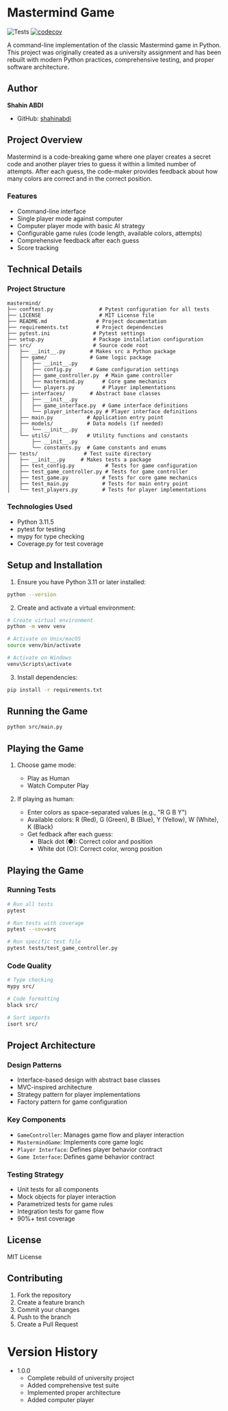 # Mastermind Game

![Tests](https://github.com/shahinabdi/mastermind/actions/workflows/test.yml/badge.svg)
[![codecov](https://codecov.io/gh/shahinabdi/mastermind/branch/main/graph/badge.svg)](https://codecov.io/gh/shahinabdi/mastermind)

A command-line implementation of the classic Mastermind game in Python. This project was originally created as a university assignment and has been rebuilt with modern Python practices, comprehensive testing, and proper software architecture.

## Author

**Shahin ABDI**

- GitHub: [shahinabdi](https://github.com/shahinabdi)

## Project Overview

Mastermind is a code-breaking game where one player creates a secret code and another player tries to guess it within a limited number of attempts. After each guess, the code-maker provides feedback about how many colors are correct and in the correct position.

### Features

- Command-line interface
- Single player mode against computer
- Computer player mode with basic AI strategy
- Configurable game rules (code length, available colors, attempts)
- Comprehensive feedback after each guess
- Score tracking

## Technical Details

### Project Structure

```
mastermind/
├── conftest.py               # Pytest configuration for all tests
├── LICENSE                   # MIT License file
├── README.md                # Project documentation
├── requirements.txt         # Project dependencies
├── pytest.ini              # Pytest settings
├── setup.py                # Package installation configuration
├── src/                    # Source code root
│   ├── __init__.py        # Makes src a Python package
│   ├── game/              # Game logic package
│   │   ├── __init__.py
│   │   ├── config.py      # Game configuration settings
│   │   ├── game_controller.py  # Main game controller
│   │   ├── mastermind.py      # Core game mechanics
│   │   └── players.py         # Player implementations
│   ├── interfaces/        # Abstract base classes
│   │   ├── __init__.py
│   │   ├── game_interface.py  # Game interface definitions
│   │   └── player_interface.py # Player interface definitions
│   ├── main.py           # Application entry point
│   ├── models/           # Data models (if needed)
│   │   └── __init__.py
│   └── utils/            # Utility functions and constants
│       ├── __init__.py
│       └── constants.py  # Game constants and enums
├── tests/               # Test suite directory
│   ├── __init__.py     # Makes tests a package
│   ├── test_config.py          # Tests for game configuration
│   ├── test_game_controller.py # Tests for game controller
│   ├── test_game.py           # Tests for core game mechanics
│   ├── test_main.py           # Tests for main entry point
│   └── test_players.py        # Tests for player implementations
```

### Technologies Used

- Python 3.11.5
- pytest for testing
- mypy for type checking
- Coverage.py for test coverage

## Setup and Installation

1. Ensure you have Python 3.11 or later installed:

```bash
python --version
```

2. Create and activate a virtual environment:

```bash
# Create virtual environment
python -m venv venv

# Activate on Unix/macOS
source venv/bin/activate

# Activate on Windows
venv\Scripts\activate
```

3. Install dependencies:

```bash
pip install -r requirements.txt
```

## Running the Game

```bash
python src/main.py
```

## Playing the Game

1. Choose game mode:

   - Play as Human
   - Watch Computer Play

2. If playing as human:

   - Enter colors as space-separated values (e.g., "R G B Y")
   - Available colors: R (Red), G (Green), B (Blue), Y (Yellow), W (White), K (Black)
   - Get fedback after each guess:
     - Black dot (●): Correct color and position
     - White dot (○): Correct color, wrong position

## Playing the Game

### Running Tests

```bash
# Run all tests
pytest

# Run tests with coverage
pytest --cov=src

# Run specific test file
pytest tests/test_game_controller.py
```

### Code Quality

```bash
# Type checking
mypy src/

# Code formatting
black src/

# Sort imports
isort src/
```

## Project Architecture

### Design Patterns

- Interface-based design with abstract base classes
- MVC-inspired architecture
- Strategy pattern for player implementations
- Factory pattern for game configuration

### Key Components

- `GameController`: Manages game flow and player interaction
- `MastermindGame`: Implements core game logic
- `Player Interface`: Defines player behavior contract
- `Game Interface`: Defines game behavior contract

### Testing Strategy

- Unit tests for all components
- Mock objects for player interaction
- Parametrized tests for game rules
- Integration tests for game flow
- 90%+ test coverage

## License

MIT License

## Contributing

1. Fork the repository
2. Create a feature branch
3. Commit your changes
4. Push to the branch
5. Create a Pull Request

# Version History

- 1.0.0
  - Complete rebuild of university project
  - Added comprehensive test suite
  - Implemented proper architecture
  - Added computer player
